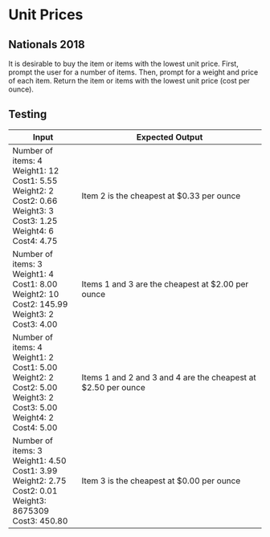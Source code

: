 # Unit Prices
## Nationals 2018

It is desirable to buy the item or items with the lowest unit price. First, prompt the user for a number of items. Then, prompt for a weight and price of each item. Return the item or items with the lowest unit price (cost per ounce).

## Testing
Input | Expected Output
------------ | -------------
Number of items: 4 <br>Weight1: 12 <br>Cost1: 5.55 <br>Weight2: 2 <br>Cost2: 0.66 <br>Weight3: 3 <br>Cost3: 1.25 <br>Weight4: 6 <br>Cost4: 4.75 | Item 2 is the cheapest at $0.33 per ounce
Number of items: 3 <br>Weight1: 4 <br>Cost1: 8.00 <br>Weight2: 10 <br>Cost2: 145.99 <br>Weight3: 2 <br>Cost3: 4.00 | Items 1 and 3 are the cheapest at $2.00 per ounce
Number of items: 4 <br>Weight1: 2 <br>Cost1: 5.00 <br>Weight2: 2 <br>Cost2: 5.00 <br>Weight3: 2 <br>Cost3: 5.00 <br>Weight4: 2 <br>Cost4: 5.00 | Items 1 and 2 and 3 and 4 are the cheapest at $2.50 per ounce
Number of items: 3 <br>Weight1: 4.50 <br>Cost1: 3.99 <br>Weight2: 2.75 <br>Cost2: 0.01 <br>Weight3: 8675309 <br>Cost3: 450.80 | Item 3 is the cheapest at $0.00 per ounce
